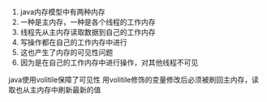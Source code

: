 1. java内存模型中有两种内存
2. 一种是主内存，一种是各个线程的工作内存
3. 线程先从主内存读取数据到自己的工作内存
4. 写操作都在自己的工作内存中进行
5. 这也产生了内存的可见性问题
6. 因为是在自己的工作内存中进行操作，对其他线程不可见

java使用volitile保障了可见性
用volitile修饰的变量修改后必须被刷回主内存，读取也从主内存中刷新最新的值
